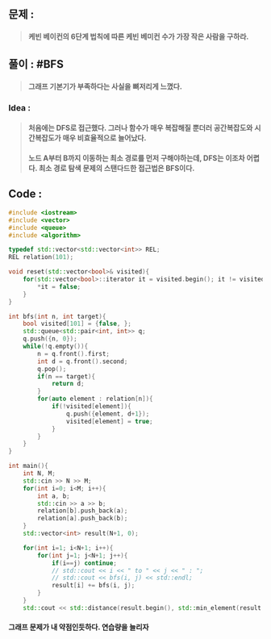 ## 문제 :
> #### 케빈 베이컨의 6단계 법칙에 따른 케빈 베미컨 수가 가장 작은 사람을 구하라.

## 풀이 : #BFS
> #### 그래프 기본기가 부족하다는 사실을 뼈저리게 느꼈다.

### Idea :
> #### 처음에는 DFS로 접근했다. 그러나 함수가 매우 복잡해질 뿐더러 공간복잡도와 시간복잡도가 매우 비효율적으로 늘어났다.
> #### 노드 A부터 B까지 이동하는 최소 경로를 먼저 구해야하는데, DFS는 이조차 어렵다. 최소 경로 탐색 문제의 스탠다드한 접근법은 BFS이다.

## Code :
```cpp
#include <iostream>
#include <vector>
#include <queue>
#include <algorithm>

typedef std::vector<std::vector<int>> REL;
REL relation(101);

void reset(std::vector<bool>& visited){
    for(std::vector<bool>::iterator it = visited.begin(); it != visited.end(); it++){
        *it = false;
    }
}

int bfs(int n, int target){
    bool visited[101] = {false, };
    std::queue<std::pair<int, int>> q;
    q.push({n, 0});
    while(!q.empty()){
        n = q.front().first;
        int d = q.front().second;
        q.pop();
        if(n == target){
            return d;
        }
        for(auto element : relation[n]){
            if(!visited[element]){
                q.push({element, d+1});
                visited[element] = true;
            }
        }
    }
}

int main(){
    int N, M;
    std::cin >> N >> M;
    for(int i=0; i<M; i++){
        int a, b;
        std::cin >> a >> b;
        relation[b].push_back(a);
        relation[a].push_back(b);
    }
    std::vector<int> result(N+1, 0);

    for(int i=1; i<N+1; i++){
        for(int j=1; j<N+1; j++){
            if(i==j) continue;
            // std::cout << i << " to " << j << " : ";
            // std::cout << bfs(i, j) << std::endl;
            result[i] += bfs(i, j);
        }
    }
    std::cout << std::distance(result.begin(), std::min_element(result.begin()+1, result.end())) << std::endl;

```
#### 그래프 문제가 내 약점인듯하다. 연습량을 늘리자
